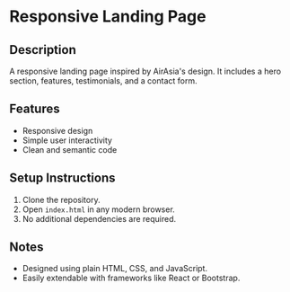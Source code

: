 # Responsive Landing Page

## Description
A responsive landing page inspired by AirAsia's design. It includes a hero section, features, testimonials, and a contact form.

## Features
- Responsive design
- Simple user interactivity
- Clean and semantic code

## Setup Instructions
1. Clone the repository.
2. Open `index.html` in any modern browser.
3. No additional dependencies are required.

## Notes
- Designed using plain HTML, CSS, and JavaScript.
- Easily extendable with frameworks like React or Bootstrap.
